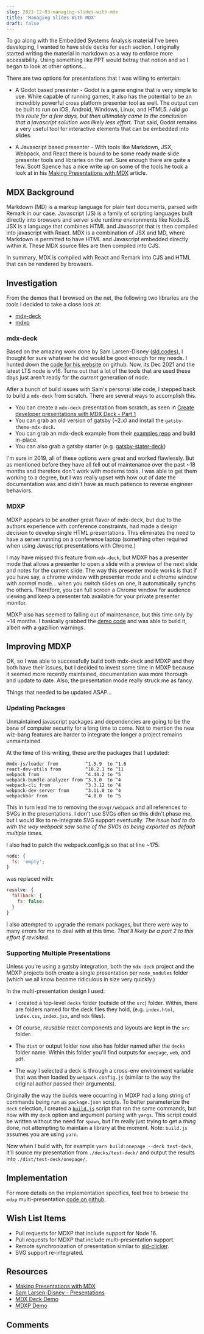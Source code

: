 ```yaml
---
slug: 2021-12-03-managing-slides-with-mdx
title: 'Managing Slides With MDX'
draft: false
---
```


To go along with the Embedded Systems Analysis material I've been developing, I wanted to have slide decks for each section. I originally started writing the material in markdown as a way to enforce more accessibility. Using something like PPT would betray that notion and so I began to look at other options...

<!--truncate-->

There are two options for presentations that I was willing to entertain:

- A Godot based presenter - Godot is a game engine that is very simple to use. While capable of running games, it also has the potential to be an incredibly powerful cross platform presenter tool as well. The output can be built to run on iOS, Android, Windows, Linux, and HTML5. _I did go this route for a few days, but then ultimately came to the conclusion that a javascript solution was likely less effort._ That said, Godot remains a very useful tool for interactive elements that can be embedded into slides.

- A Javascript based presenter - With tools like Markdown, JSX, Webpack, and React there is bound to be some ready made slide presenter tools and libraries on the net. Sure enough there are quite a few. Scott Spence has a nice write up on some of the tools he took a look at in his [Making Presentations with MDX](https://scottspence.com/posts/making-mdx-presentations) article.

## MDX Background

Markdown (MD) is a markup language for plain text documents, parsed with Remark in our case. Javascript (JS) is a family of scripting languages built directly into browsers and server side runtime environments like NodeJS. JSX is a language that combines HTML and Javascript that is then compiled into javascript with React. MDX is a combination of JSX and MD, where Markdown is permitted to have HTML and Javascript embedded directly within it. These MDX source files are then compiled into CJS.

In summary, MDX is compiled with React and Remark into CJS and HTML that can be rendered by browsers.

## Investigation

From the demos that I browsed on the net, the following two libraries are the tools I decided to take a close look at:

- [mdx-deck](https://github.com/jxnblk/mdx-deck)
- [mdxp](https://0phoff.github.io/MDXP)

### mdx-deck

Based on the amazing work done by Sam Larsen-Disney ([sld.codes](https://sld.codes/)), I thought for sure whatever he did would be good enough for my needs. I hunted down the [code for his website](https://github.com/slarsendisney/personal-site) on github. Now, its Dec 2021 and the latest LTS node is v16. Turns out that a lot of the tools that are used these days just aren't ready for the _current_ generation of node.

After a bunch of build issues with Sam's personal site code, I stepped back to build a `mdx-deck` from scratch. There are several ways to accomplish this.

- You can create a `mdx-deck` presentation from scratch, as seen in [Create developer presentations with MDX Deck - Part 1](https://marioyepes.com/mdx-deck-developer-presentations-part-1/)
- You can grab an old version of gatsby (~2.x) and install the `gatsby-theme-mdx-deck`.
- You can grab an mdx-deck example from their [examples repo](https://github.com/jxnblk/mdx-deck/tree/master/examples) and build in-place.
- You can also grab a gatsby starter (e.g. [gatsby-stater-deck](https://github.com/fabe/gatsby-starter-deck))

I'm sure in 2019, all of these options were great and worked flawlessly. But as mentioned before they have all fell out of maintenance over the past ~18 months and therefore don't work with moderns tools. I was able to get them working to a degree, but I was really upset with how out of date the documentation was and didn't have as much patience to reverse engineer behaviors.

### MDXP

MDXP appears to be another great flavor of mdx-deck, but due to the authors experience with conference constraints, had made a design decision to develop single HTML presentations. This eliminates the need to have a server running on a conference laptop (something often required when using Javascript presentations with Chrome.)

I may have missed this feature from `mdx-deck`, but MDXP has a presenter mode that allows a presenter to open a slide with a preview of the next slide and notes for the current slide. The way this presenter mode works is that if you have say, a chrome window with presenter mode and a chrome window with _normal_ mode... when you switch slides on one, it automatically synchs the others. Therefore, you can full screen a Chrome window for audience viewing and keep a presenter tab available for your private presenter monitor.

MDXP also has seemed to falling out of maintenance, but this time only by ~14 months. I basically grabbed the [demo code](https://github.com/0phoff/MDXP/tree/master/examples/demo) and was able to build it, albeit with a gazillion warnings.

## Improving MDXP

OK, so I was able to successfully build both mdx-deck and MDXP and they both have their issues, but I decided to invest some time in MDXP because it seemed more recently maintained, documentation was more thorough and update to date. Also, the presentation mode really struck me as fancy.

Things that needed to be updated ASAP...

### Updating Packages

Unmaintained javascript packages and dependencies are going to be the bane of computer security for a long time to come. Not to mention the new wiz-bang features are harder to integrate the longer a project remains unmaintained.

At the time of this writing, these are the packages that I updated:

```text
@mdx-js/loader from          ^1.5.9  to ^1.6
react-dev-utils from         ^10.2.1 to ^11
webpack from                 ^4.44.2 to ^5
webpack-bundle-analyzer from ^3.9.0  to ^4
webpack-cli from             ^3.3.12 to ^4
webpack-dev-server from      ^3.11.0 to ^4
webpackbar from              ^4.0.0  to ^5
```

This in turn lead me to removing the `@svgr/webpack` and all references to SVGs in the presentations. I don't use SVGs often so this didn't phase me, but I would like to re-integrate SVG support eventually. _The issue had to do with the way webpack saw some of the SVGs as being exported as default multiple times._

I also had to patch the webpack.config.js so that at line ~175:

```javascript
node: {
  fs: 'empty';
}
```

was replaced with:

```javascript
resolve: {
  fallback: {
    fs: false;
  }
}
```

I also attempted to upgrade the remark packages, but there were way to many errors for me to deal with at this time. _That'll likely be a part 2 to this effort if revisited._

### Supporting Multiple Presentations

Unless you're using a gatsby integration, both the `mdx-deck` project and the MDXP projects both create a single presentation per `node_modules` folder (which we all know become ridiculous in size very quickly.)

In the multi-presentation design I used:

- I created a top-level `decks` folder (outside of the `src`) folder. Within, there are folders named for the deck files they hold, (e.g. `index.html`, `index.css`, `index.jsx`, and `mdx` files).

- Of course, _reusable_ react components and layouts are kept in the `src` folder.

- The `dist` or output folder now also has folder named after the `decks` folder name. Within this folder you'll find outputs for `onepage`, `web`, and `pdf`.

- The way I selected a deck is through a cross-env environment variable that was then loaded by `webpack.config.js` (similar to the way the original author passed their arguments).

Originally the way the builds were occurring in MDXP had a long string of commands being run as `package.json` scripts. To better parameterize the `deck` selection, I created a [`build.js`](https://github.com/crazychenz/vinnie.work/blob/4fc6282aa24b72201fd9215a7921c1c898ed4ef2/mdxp/build.js) script that ran the same commands, but now with my `deck` option and argument parsing with `yargs`. This script could be written without the need for `spawn`, but I'm really just trying to get a _thing_ done, not attempting to maintain a library at the moment. Note: `build.js` assumes you are using `yarn`.

Now when I build with, for example `yarn build:onepage --deck test-deck`, it'll source my presentation from `./decks/test-deck/` and output the results into `./dist/test-deck/onepage/`.

## Implementation

For more details on the implementation specifics, feel free to browse the `mdxp` multi-presentation [code on github](https://github.com/crazychenz/vinnie.work/tree/4fc6282aa24b72201fd9215a7921c1c898ed4ef2/mdxp).

## Wish List Items

- Pull requests for MDXP that include support for Node 16.
- Pull requests for MDXP that include multi-presentation support.
- Remote synchronization of presentation similar to [sld-clicker](https://github.com/slarsendisney/sld-clicker).
- SVG support re-integrated.

## Resources

- [Making Presentations with MDX](https://scottspence.com/posts/making-mdx-presentations)
- [Sam Larsen-Disney - Presentations](https://sld.codes/presentations)
- [MDX Deck Demo](https://mdx-deck.jxnblk.com/)
- [MDXP Demo](https://0phoff.github.io/MDXP/examples/demo/#/normal/0/1)

## Comments

<Comments />

